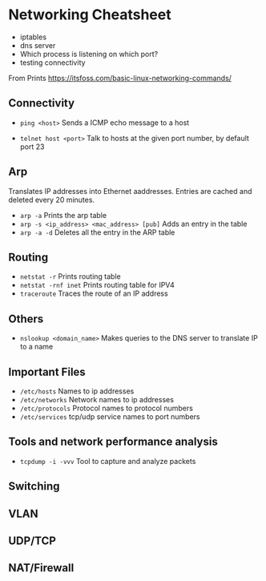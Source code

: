 # Networking Cheatsheet

- iptables
- dns server
- Which process is listening on which port?
- testing connectivity

From Prints https://itsfoss.com/basic-linux-networking-commands/

## Connectivity

- `ping <host>`
    Sends a ICMP echo message to a host

- `telnet host <port>`
    Talk to hosts at the given port number, by default port 23

## Arp

Translates IP addresses into Ethernet aaddresses. Entries are cached and deleted every 20 minutes.
- `arp -a`
    Prints the arp table 
- `arp -s <ip_address> <mac_address> [pub]` 
    Adds an entry in the table
- `arp -a -d`
    Deletes all the entry  in the ARP table

## Routing

- `netstat -r`
    Prints routing table 
- `netstat -rnf inet`
    Prints routing table for IPV4
- `traceroute`
    Traces the route of an IP address

## Others

- `nslookup <domain_name>`
    Makes queries to the DNS server to translate IP to a name

## Important Files

- `/etc/hosts`
    Names to ip addresses
- `/etc/networks`
    Network names to ip addresses
- `/etc/protocols`
    Protocol names to protocol numbers
- `/etc/services`
    tcp/udp service names to port numbers

## Tools and network performance analysis

- `tcpdump -i -vvv`
    Tool to capture and analyze packets

## Switching

## VLAN

## UDP/TCP

## NAT/Firewall
